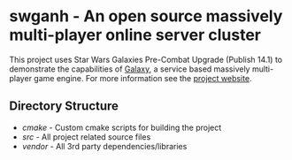 swganh - An open source massively multi-player online server cluster
====================================================================

This project uses Star Wars Galaxies Pre-Combat Upgrade (Publish 14.1) to demonstrate the capabilities of [Galaxy][], a service based massively multi-player game engine. For more information see the [project website][].

## Directory Structure ##

* 	*cmake*		- Custom cmake scripts for building the project
*	*src*		- All project related source files
*	*vendor*	- All 3rd party dependencies/libraries

[Galaxy]: http://anhstudios.com/galaxy/
[project website]: http://swganh.com/
